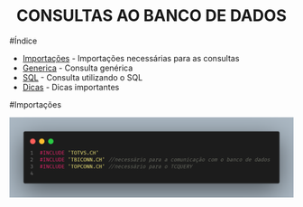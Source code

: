 <H1 align="center">
  CONSULTAS AO BANCO DE DADOS
</H1>

#Índice

* [Importações](#Importações) - Importações necessárias para as consultas
* [Generica](#Generica) - Consulta genérica 
* [SQL](#SQL) - Consulta utilizando o SQL
* [Dicas](#Dicas) - Dicas importantes

#Importações

 <div align="center">
    <img src="https://github.com/GabyyOliveira/ESTUDOS-ADVPL/blob/main/CONSULTAS%20BD/imgs/importações.png">
 </div>

